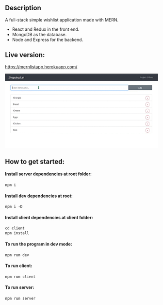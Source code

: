 
## Description
A full-stack simple wishlist application made with MERN.
- React and Redux in the front end.
- MongoDB as the database.
- Node and Express for the backend.

## Live version:
https://mernlistapp.herokuapp.com/

<p align="center">
  <img src="ui_demo.gif">
</p>

## How to get started:
#### Install server dependencies at root folder:
    npm i

#### Install dev dependencies at root:
    npm i -D

#### Install client dependencies at client folder:
    cd client
    npm install

#### To run the program in dev mode:
    npm run dev

#### To run client:
    npm run client

#### To run server:
    npm run server
